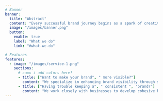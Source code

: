 ```yaml
---
# Banner
banner:
  title: "Abstract"
  content: "Every successful brand journey begins as a spark of creativity waiting to ignite"
  image: "/images/banner.png"
  button:
    enable: true
    label: "What we do"
    link: "#what-we-do"

# Features
features:
  - image: "/images/service-1.png"
    sections:
      # camn i add colors here?
      - title: ["Want to make your brand", " more visible?"]
        content: "We specialize in enhancing brand visibility through strategic marketing initiatives, ensuring that your brand stands out and attracts the attention it deserves."
      - title: ["Having trouble keeping a", " consistent ", "brand?"]
        content: "We work closely with businesses to develop cohesive brand identities and messaging strategies that resonate with their target audience."
---
```

